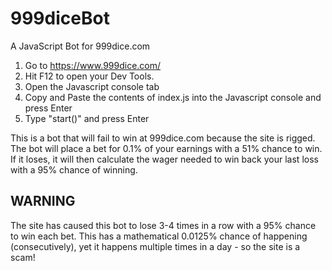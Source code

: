 # 999diceBot

A JavaScript Bot for 999dice.com

1. Go to https://www.999dice.com/
2. Hit F12 to open your Dev Tools.
3. Open the Javascript console tab
4. Copy and Paste the contents of index.js into the Javascript console and press Enter
5. Type "start()" and press Enter

This is a bot that will fail to win at 999dice.com because the site is rigged.
The bot will place a bet for 0.1% of your earnings with a 51% chance to win. If it loses, it will then calculate the wager needed to win back your last loss with a 95% chance of winning.

## WARNING

The site has caused this bot to lose 3-4 times in a row with a 95% chance to win each bet. This has a mathematical 0.0125% chance of happening (consecutively), yet it happens multiple times in a day - so the site is a scam!
